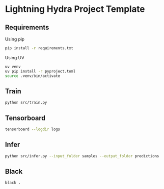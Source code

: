 # Lightning Hydra Project Template

## Requirements

Using pip

```bash
pip install -r requirements.txt
```

Using UV

```bash
uv venv
uv pip install -r pyproject.toml
source .venv/bin/activate
```

## Train

```bash
python src/train.py
```

## Tensorboard

```bash
tensorboard --logdir logs
```

## Infer

```bash
python src/infer.py --input_folder samples --output_folder predictions --ckpt_path "/workspace/lightning-template-hydra/logs/catdog_classification/version_5/checkpoints/epoch=0-step=3.ckpt"
```

## Black

```bash
black .
```
